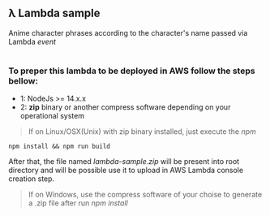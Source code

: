 ## λ **Lambda sample**
Anime character phrases according to the character's name passed via Lambda *event*

#
### To preper this lambda to be deployed in AWS follow the steps bellow:

- 1: NodeJs >= 14.x.x
- 2: **zip** binary or another compress software depending on your operational system

> If on Linux/OSX(Unix) with zip binary installed, just execute the *npm*

```
npm install && npm run build
```

After that, the file named *lambda-sample.zip* will be present into root directory and will be possible use it to upload in AWS Lambda console creation step.

> If on Windows, use the compress software of your choise to generate a .zip file after run _npm install_